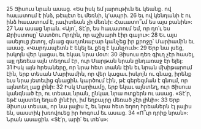 25 Յիսուս նրան ասաց. «Ես իսկ եմ յարութիւն եւ կեանք. ով հաւատում է ինձ, թէպէտ եւ մեռնի, կ՚ապրի. 26 եւ ով կենդանի է ու ինձ հաւատում է, յաւիտեան չի մեռնի: Հաւատո՞ւմ ես այս բանին»: 27 Նա ասաց նրան. «Այո՛, Տէ՛ր, ես հաւատում եմ, որ դո՛ւ ես Քրիստոսը՝ Աստծու Որդին, որ աշխարհ էիր գալու»: 28 Եւ այս ասելուց յետոյ, գնաց գաղտնաբար կանչեց իր քրոջը՝ Մարիամին եւ ասաց. «Վարդապետն է եկել եւ քեզ է կանչում»: 29 Երբ նա լսեց, իսկոյն վեր կացաւ եւ եկաւ նրա մօտ: 30 Յիսուս դեռ գիւղ չէր հասել, այլ դեռեւս այն տեղում էր, ուր Մարթան նրան ընդառաջ էր ելել: 31 Իսկ այն հրեաները, որ նրա հետ տանն էին եւ նրան մխիթարում էին, երբ տեսան Մարիամին, որ վեր կացաւ իսկոյն ու գնաց, իրենք եւս նրա յետեւից գնացին. կարծում էին, թէ գերեզման է գնում, որ այնտեղ լաց լինի: 32 Իսկ Մարիամը, երբ եկաւ այնտեղ, ուր Յիսուս կանգնած էր, ու տեսաւ նրան, ընկաւ նրա ոտքերն ու ասաց. «Տէ՛ր, եթէ այստեղ եղած լինէիր, իմ եղբայրը մեռած չէր լինի»: 33 Երբ Յիսուս տեսաւ, որ նա լալիս է, եւ նրա հետ եղող հրեաներն էլ լալիս են, սաստիկ խռովուեց իր հոգում եւ ասաց. 34 «Ո՞ւր դրիք նրան»: Նրան ասացին. «Տէ՛ր, արի՛ եւ տե՛ս»:
